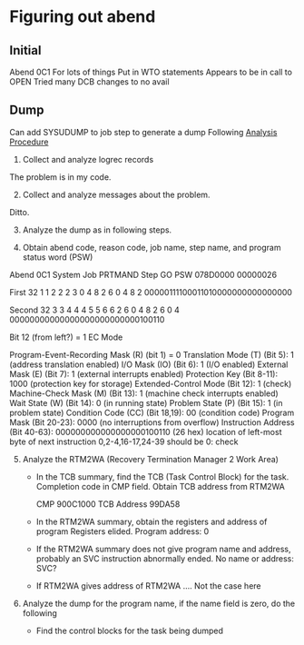 # Figuring out abend

## Initial

Abend 0C1
For lots of things
Put in WTO statements
Appears to be in call to OPEN
Tried many DCB changes to no avail

## Dump

Can add SYSUDUMP to job step to generate a dump
Following [Analysis Procedure](https://www.ibm.com/support/knowledgecenter/en/SSLTBW_2.2.0/com.ibm.zos.v2r2.ieav100/iea3v1_Analysis_Procedure.htm)

1. Collect and analyze logrec records

The problem is in my code.

2. Collect and analyze messages about the problem.

Ditto.

3. Analyze the dump as in following steps.

4. Obtain abend code, reason code, job name, step name, and program status word (PSW)

Abend 0C1
System
Job   PRTMAND
Step  GO
PSW   078D0000 00000026

First 32
            1   1   2   2   2   3
0   4   8   2   6   0   4   8   2
00000111100011010000000000000000

Second 32
3   3   4   4   4   5   5   6   6
2   6   0   4   8   2   6   0   4
00000000000000000000000000100110

Bit 12 (from left?) = 1
EC Mode

Program-Event-Recording Mask (R) (bit 1) = 0
Translation Mode (T) (Bit 5): 1 (address translation enabled)
I/O Mask (IO) (Bit 6): 1 (I/O enabled)
External Mask (E) (Bit 7): 1 (external interrupts enabled)
Protection Key (Bit 8-11): 1000 (protection key for storage)
Extended-Control Mode (Bit 12): 1 (check)
Machine-Check Mask (M) (Bit 13): 1 (machine check interrupts enabled)
Wait State (W) (Bit 14): 0 (in running state)
Problem State (P) (Bit 15): 1 (in problem state)
Condition Code (CC) (Bit 18,19): 00 (condition code)
Program Mask (Bit 20-23): 0000 (no interruptions from overflow)
Instruction Address (Bit 40-63): 000000000000000000100110 (26 hex) location of left-most byte of next instruction
0,2-4,16-17,24-39 should be 0: check

5. Analyze the RTM2WA (Recovery Termination Manager 2 Work Area)

    * In the TCB summary, find the TCB (Task Control Block) for the task.
      Completion code in CMP field. Obtain TCB address from RTM2WA

      CMP 900C1000
      TCB Address 99DA58

    * In the RTM2WA summary, obtain the registers and address of program
      Registers elided.
      Program address: 0

    * If the RTM2WA summary does not give program name and address, probably an SVC instruction
      abnormally ended.
      No name or address: SVC?

    * If RTM2WA gives address of RTM2WA ....
      Not the case here

6. Analyze the dump for the program name, if the name field is zero, do the following

    * Find the control blocks for the task being dumped
